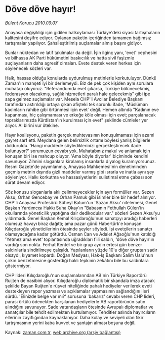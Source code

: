 # Döve döve hayır!

*Bülent Korucu 2010.09.07*

<td class="columnist-detail">
<p>Anayasa değişikliği için gidilen halkoylaması Türkiye'deki siyasi tartışmaların kalitesini deşifre ediyor. Oylanan paketin içeriğinden tamamen bağımsız tartışmalar yapılıyor. Şahsileştirilmiş suçlamalar almış başını gidiyor.</p>
<p>
<div id="haberMetinDiv">
<p>Bunlar nüktedan ve latif takılmalar da değil. İşin ilginç yanı, 'evet' cephesini ve bilhassa AK Parti hükümetini baskıcılık ve hatta sivil faşizmle suçlayanların daha agresif olmaları. Evete destek veren herkes için söylenecek sözleri var.
<p>Halk, hassas olduğu konularda uydurulmuş metinlerle korkutuluyor. Dünkü Zaman'ın manşeti iyi bir derlemeydi. Biz de pek çok kişiden aynı sorulara muhatap oluyoruz. "Referandumda evet çıkarsa, Türkiye bölünecekmiş, federasyon olacakmış, sağlık hizmetleri paralı hale gelecekmiş" gibi ipe sapa gelmez suçlamalar var. Mesela CHP'li Avcılar Belediye Başkanı tarafından astırıldığı ortaya çıkan afişteki tek sorunlu ifade, 'Müslüman kadınların rahibe gibi örtünmesi için evet' değil. Hemen altında "Kadının eve kapanması, hiç çalışmaması ve erkeğe köle olması için evet; parçalanacak topraklarımızda Kürdistan'ın kurulması için evet" şeklinde cümleler yer alıyor. Al birini vur ötekine.
<p>Hayır koalisyonu, paketin gerçek muhtevasının konuşulmaması için azami gayret sarf etti. Meydana gelen belirsizlik ortamı böylesi yanlış bilgilerle dolduruldu. 'Hangi maddede söylediklerinizi gerçekleştirecek ifade bulunuyor?' sorumuzun cevabı yok. Muhatabınız makul ve anlamak için konuşan biri ise mahcup oluyor, 'Ama böyle diyorlar' biçiminde kendini savunuyor. Zihnini sloganlara kiralamış insanlarla diyalog kuramıyorsunuz. Resmi Gazete'de yayımlanmış, Anayasa Mahkemesi'nin denetiminden geçmiş metnin dışında gizli maddeler varmış gibi ısrarla ve inatla aynı şey söyleniyor. Halkı korkutma ve hassasiyetlerini suiistimal etme çabası son sürat devam ediyor.
<p>Söz konusu sloganlarla aklı çelinmeyecekler için ayrı formüller var. Sezen Aksu, Orhan Gencebay ve Orhan Pamuk gibi isimler bire bir hedef alınıyor. CHP'li Anayasa Profesörü Süheyl Batum'un 'Sazan Aksu' nitelemesi, Genel Başkan Yardımcısı Hakkı Suha Okay'ın "Babasının Fethullah Gülen'in okullarında yöneticilik yaptığına dair dedikodular var." sözleri Sezen Aksu'yu yıldırmadı. Genel Başkan Kemal Kılıçdaroğlu'nun sanatçıyı aradığı haberleri olumsuz havayı biraz dağıttı; ama pazar günü Habertürk'e konuşan Kılıçdaroğlu yöneticilerinin ötesinde şeyler söyledi. İşi evetçilerin sanatçı olamayacağına kadar götürdü. Osman Can ve Adalet Ağaoğlu'nun katıldığı 'Yetmez ama evet' toplantısında uğradıkları fiili saldırı, 'döve döve hayır'ın vardığı son nokta. Ferhat Kentel ve bir grup aydın ertesi gün benzer saldırılarla sindirilmeye çalışıldı. Yapılanların yüzde 10'u diğer gruptan sadır olsaydı, kıyamet kopardı. Doğan Medyası, Hak-İş Başkanı Salim Uslu'nun çirkin benzetmesine gösterdiği haklı tepkinin zekâtını bile bu saldırılara göstermiyor.
<p>CHP lideri Kılıçdaroğlu'nun suçlamalarından AB'nin Türkiye Raportörü Ruijten de nasibini alıyor. Kılıçdaroğlu diplomatik bir skandala imza atacak şekilde Bayan Ruijten'e rüşvet niteliğinde pahalı hediyeler verilerek eveti destekleyen rapor yazması ve açıklamalar yapmasının sağlandığını ileri sürdü. 'Elinizde belge var mı?' sorusuna 'bakarız' cevabı veren CHP lideri, parası örtülü ödenekten karşılanan hediyelerle AB raportörünün satın alındığını savunuyor. Sade vatandaşların ötesinde Avrupalı diplomatlar ve sanatçılar bile tehdit edilmekten kurtulamıyor. Tehditler aslında hayırcıların ellerinin zayıflığından kaynaklanıyor. Daha kolay ve seviyeli olan fikir tartışmasının yerini kaba kuvvet ve şantajın alması boşuna değil.</p></p></p></p></p></div>
</p>
<a href="http://web.archive.org/web/20110104213345/mailto:b.korucu@zaman.com.tr">
</a></td>

Kaynak: [zaman.com.tr](http://zaman.com.tr/yazar.do?yazino=1024753), [web.archive.org (arşiv bağlantısı)](http://web.archive.org/web/20110104213345/http://www.zaman.com.tr/yazar.do?yazino=1024753)
